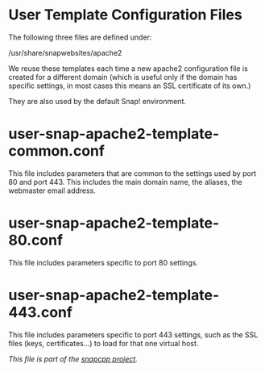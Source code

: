 
User Template Configuration Files
=================================

The following three files are defined under:

   /usr/share/snapwebsites/apache2

We reuse these templates each time a new apache2 configuration file is
created for a different domain (which is useful only if the domain
has specific settings, in most cases this means an SSL certificate of
its own.)

They are also used by the default Snap! environment.


user-snap-apache2-template-common.conf
======================================

This file includes parameters that are common to the settings used by
port 80 and port 443. This includes the main domain name, the aliases,
the webmaster email address.


user-snap-apache2-template-80.conf
==================================

This file includes parameters specific to port 80 settings.


user-snap-apache2-template-443.conf
===================================

This file includes parameters specific to port 443 settings, such
as the SSL files (keys, certificates...) to load for that one virtual
host.


_This file is part of the [snapcpp project](https://snapwebsites.org/)._
